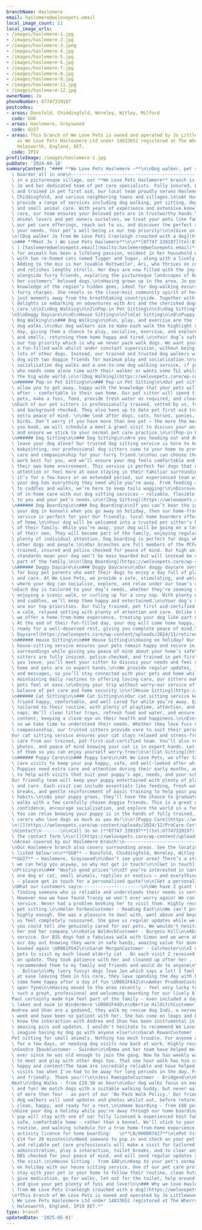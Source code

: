 ```yaml
---
branchName: Haslemere
email: haslemere@welovepets.email
local_image_count: 11
local_image_urls:
- /images/haslemere-1.jpg
- /images/haslemere-2.jpg
- /images/haslemere-3.jpeg
- /images/haslemere-4.jpg
- /images/haslemere-5.jpg
- /images/haslemere-6.jpg
- /images/haslemere-7.jpg
- /images/haslemere-8.jpg
- /images/haslemere-9.jpg
- /images/haslemere-11.jpg
- /images/haslemere-12.jpg
ownerName: Jo
phoneNumber: 07747339197
postcodes:
- areas: Dunsfold, Chiddingfold, Wormley, Witley, Milford
  code: GU8
- areas: Haslemere, Grayswood
  code: GU27
- areas: This branch of We Love Pets is owned and operated by Jo Littlewood trading
    as We Love Pets Haslesmere Ltd under 14833652 registered at The Wherry, Quay Street,
    Halesworth, England, 8ET.
  code: IP19
profileImage: /images/haslemere-1.jpg
pubDate: '2024-04-18'
summaryContent: "#### **We Love Pets Haslemere –**\n\nDog walker, pet sitter and dog\
  \ boarder all in one\n-------------------------------------------------\n\nLocated\
  \ in a picturesque village, our **We Love Pets Haslemere** branch is managed by\
  \ Jo and her dedicated team of pet care specialists. Fully insured, DBS checked,\
  \ and trained in pet first aid, our local team proudly serves Haslemere, Witley,\
  \ Chiddingfold, and various neighboring towns and villages.\n\nAt Haslemere, we\
  \ provide a range of services including dog walking, pet sitting, dog home boarding,\
  \ and small animal care. With years of experience and extensive knowledge in pet\
  \ care, our team ensures your beloved pets are in trustworthy hands.\n\nAs fellow\
  \ animal lovers and pet owners ourselves, we treat your pets like family. Explore\
  \ our pet care offerings, reach out to us, and discover the perfect solution for\
  \ your needs. Your pet’s well-being is our top priority!\n\n[Give us a call](tel:07747339197)\n\
  \n![Dog walker Jo from We Love Pets Cranleigh crouched with a dog](https://welovepets.care/wp-content/uploads/2022/01/jo-cranleigh-Copy.jpg)\n\
  \n### **Meet Jo | We Love Pets Haslemere**\n\n**[07747 339197](tel:07747339197)\
  \ | [haslemere@welovepets.email](mailto:haslemere@welovepets.email)**\n\nJo’s affection\
  \ for animals has been a lifelong passion, evident in her household where she lives\
  \ with two re-homed cats named Tigger and Sugar, along with a lively flock of chickens.\
  \ Adding to the mix is her lovable Rottweiler, Ari, who thrives on companionship\
  \ and relishes lengthy strolls. Her days are now filled with the joy of working\
  \ alongside furry friends, exploring the picturesque landscapes of Haslemere alongside\
  \ her customers’ beloved dogs.\n\nHaving grown up in the area, Jo possesses an intimate\
  \ knowledge of the region’s hidden gems, ideal for dog-walking excursions with her\
  \ furry charges. She revels in the close-knit community spirit of her village, nestled\
  \ just moments away from the breathtaking countryside. Together with her team, Jo\
  \ delights in embarking on adventures with Ari and the cherished dogs under their\
  \ care.\n\n1\nDog Walking\n\n2\nPop-in Pet Sitting\n\n3\nDog Sitting\n\n4\nDog Boarding\n\
  \n5\nDoggy Daycare\n\n6\nHouse Sitting\n\n7\nCat Sitting\n\n8\nPuppy Care\n\n######\
  \ Dog Walking\n\n### Dog Walking\n\nFun, play, and exercise are the focus of our\
  \ dog walks.\n\nOur dog walkers aim to make each walk the highlight of your dog’s\
  \ day, giving them a chance to play, socialise, exercise, and explore new sights\
  \ and smells, returning them home happy and tired.\n\nYour dog’s safety is always\
  \ our top priority which is why we never pack walk dogs. We want your dog to experience\
  \ a fun-filled walk whilst under constant supervision, without being bombarded by\
  \ lots of other dogs. Instead, our trained and trusted dog walkers will walk your\
  \ dog with two doggie friends for maximum play and socialisation.\n\nWe also offer\
  \ socialisation dog walks and a one-to-one dog walking service, if you have a dog\
  \ who needs some alone time with their walker or wants some TLC whilst discovering\
  \ the big wide world.\n\n![Dog Walking](https://welovepets.care/wp-content/uploads/2021/11/A05I9105-min-1024x683.jpg)\n\
  \n###### Pop-in Pet Sitting\n\n### Pop-in Pet Sitting\n\nOur pet sitting services\
  \ allow you to get away, happy with the knowledge that your pets will be well looked\
  \ after - comfortable in their own home. Our pet sitter will spend time with your\
  \ pets, make a fuss, feed, provide fresh water as required, and clear up any mess. \n\
  \nEach of our pet sitters is professionally trained, vetted by us, fully insured\
  \ and background checked. They also have up to date pet first aid training, for\
  \ extra peace of mind. \n\nWe look after dogs, cats, horses, ponies, small animals, and\
  \ birds. Don’t worry if you have more than one pet – the more the merrier! Before\
  \ you book, we will schedule a meet & greet visit to discuss your animal care routine\
  \ and ensure we stick to your normal pet care practice.\n\n![Pop-in Pet Sitting](https://welovepets.care/wp-content/uploads/2021/11/Gerbil-min-1024x664.jpeg)\n\
  \n###### Dog Sitting\n\n### Dog Sitting\n\nAre you heading out and don’t want to\
  \ leave your dog alone? Our trusted dog sitting service is here to help! Much like\
  \ babysitting, our professional dog sitters come to your home to provide personalised\
  \ care and companionship for your furry friend.\n\nYou can choose the hours that\
  \ work best for you, and we’ll ensure your dog feels comfortable and cared for in\
  \ their own home environment. This service is perfect for dogs that need one-to-one\
  \ attention or feel more at ease staying in their familiar surroundings.\n\nWhether\
  \ it’s for a few hours or an extended period, our experienced team will make sure\
  \ your dog has everything they need while you’re away. From feeding and playtime\
  \ to cuddles and walks, we’re here to keep tails wagging!\n\nDiscover the difference\
  \ of in-home care with our dog sitting services – reliable, flexible, and tailored\
  \ to you and your pet’s needs.\n\n![Dog Sitting](https://welovepets.care/wp-content/uploads/2024/12/Jenny-garden-1024x683.jpg)\n\
  \n###### Dog Boarding\n\n### Dog Boarding\n\nIf you can’t bear the idea of leaving\
  \ your dog in kennels when you go away on holiday, then our home-from-home dog boarding\
  \ service is perfect for you! Our friendly, local home boarders offer all the comforts\
  \ of home.\n\nYour dog will be welcomed into a trusted pet sitter’s home as part\
  \ of their family. While you’re away, your dog will be going on a lovely holiday\
  \ of their own. They will become part of the family, enjoying regular walks and\
  \ plenty of individual attention. Dog boarding is perfect for dogs who get on with\
  \ other dogs and people.\n\nOur branches are full members of the PCFA, licensed,\
  \ trained, insured and police checked for peace of mind. Our high animal welfare\
  \ standards mean your dog won’t be mass boarded but will instead be cared for as\
  \ part of the family.\n\n![Dog Boarding](https://welovepets.care/wp-content/uploads/2024/12/Kathryn-V-sofa-1024x683.jpg)\n\
  \n###### Doggy Daycare\n\n### Doggy Daycare\n\nOur doggy daycare service is perfect\
  \ for busy pet parents who want their dogs to enjoy a day full of play, companionship,\
  \ and care. At We Love Pets, we provide a safe, stimulating, and welcoming environment\
  \ where your dog can socialise, explore, and relax under our team’s constant supervision.\n\
  \nEach day is tailored to your dog’s needs, whether they’re zooming around the garden,\
  \ enjoying a scenic walk, or curling up for a cosy nap. With plenty of games, exercise,\
  \ and cuddles, we’ll keep them happy and entertained.\n\nYour dog’s safety and wellbeing\
  \ are our top priorities. Our fully trained, pet first aid-certified team ensures\
  \ a calm, relaxed setting with plenty of attention and care. Unlike mass boarding,\
  \ we offer a home-from-home experience, treating your dog like part of the family.\
  \ At the end of their fun-filled day, your dog will come home happy, content, and\
  \ ready for a well-deserved rest, giving you complete peace of mind.\n\n![Doggy\
  \ Daycare](https://welovepets.care/wp-content/uploads/2024/11/retired-couple-hosts-1-min-1024x685.jpg)\n\
  \n###### House Sitting\n\n### House Sitting\n\nGoing on holiday? Our professional\
  \ house-sitting service ensures your pets remain happy and secure in their familiar\
  \ surroundings while giving you peace of mind about your home’s safety.\n\nOur experienced\
  \ sitters are fully insured, police-checked, and trained in pet first aid. Before\
  \ you leave, you’ll meet your sitter to discuss your needs and feel confident your\
  \ home and pets are in expert hands.\n\nWe provide regular updates, including photos\
  \ and messages, so you’ll stay connected with your pets and home while away. From\
  \ maintaining daily routines to offering loving care, our sitters make sure your\
  \ pets feel at ease.\n\nEnjoy your trip without worry—our service offers the perfect\
  \ balance of pet care and home security.\n\n![House Sitting](https://welovepets.care/wp-content/uploads/2024/12/Laura-laughing--1024x674.jpg)\n\
  \n###### Cat Sitting\n\n### Cat Sitting\n\nOur cat sitting service keeps your feline\
  \ friend happy, comfortable, and well cared for while you’re away. Each visit is\
  \ tailored to their routine, with plenty of playtime, attention, and all-important\
  \ naps. We’ll clean litter trays, refresh food and water, and ensure your cat is\
  \ content, keeping a close eye on their health and happiness.\n\nEvery cat is unique,\
  \ so we take time to understand their needs. Whether they love fuss or prefer quiet\
  \ companionship, our trusted sitters provide care to suit their personality.\n\n\
  Our cat sitting service ensures your cat stays relaxed and stress-free with loving\
  \ care from our trained, pet-first-aid-certified team. You’ll also receive updates,\
  \ photos, and peace of mind knowing your cat is in expert hands. Let us take care\
  \ of them so you can enjoy yourself worry-free!\n\n![Cat Sitting](https://welovepets.care/wp-content/uploads/2024/12/WeLovePets_40-1024x724.jpg)\n\
  \n###### Puppy Care\n\n### Puppy Care\n\nAt We Love Pets, we offer tailored puppy\
  \ care visits to keep your pup happy, safe, and well-looked after while you’re away.\
  \ Puppies need extra care and attention during their early months, and we’re here\
  \ to help with visits that suit your puppy’s age, needs, and your schedule.\n\n\
  Our friendly team will keep your puppy entertained with plenty of playtime, cuddles,\
  \ and care. Each visit can include essentials like feeding, fresh water, toilet\
  \ breaks, and gentle reinforcement of basic training to help your pup develop good\
  \ habits.\n\nAs your puppy grows, they’ll have the chance to graduate to group dog\
  \ walks with a few carefully chosen doggie friends. This is a great way to build\
  \ confidence, encourage socialisation, and explore the world in a fun, safe way.\
  \ You can relax knowing your puppy is in the hands of fully trained, pet-first-aid-certified\
  \ carers who love dogs as much as you do!\n\n![Puppy Care](https://welovepets.care/wp-content/uploads/2024/12/Puppy-kissing-Alec-CUTE-1024x683.jpg)\n\
  \n![](https://welovepets.care/wp-content/uploads/2024/12/ProCare-Certification-1536x1086.jpg)\n\
  \nContact\n-------\n\nCall Jo on [**07747 339197**](tel:07747339197) or complete\
  \ the contact form.\n\n![](https://welovepets.care/wp-content/uploads/2025/01/A05I7134-min-scaled.jpg)\n\
  \nAreas covered by our Haslemere branch:\n--------------------------------------\n\
  \nOur Haslemere branch also covers surrounding areas. See the locations we cover\
  \ listed below:\n\n**GU8** – Dunsfold, Chiddingfold, Wormley, Witley, Milford\n\n\
  **GU27** – Haslemere, Grayswood\n\nDon’t see your area? There’s a strong chance\
  \ we can help you anyway, so why not get in touch!\n\n[Get in touch](#contact)\n\
  \nPricing\n\n### 'Woofin good prices'\n\nIf you’re interested in care for more than\
  \ one dog or cat, small animals, reptiles or exotics – and everything in between\
  \ – please get in touch for a personalised quote!\n\n[Get a personalised quote](#contact)\n\
  \nWhat our customers say\n----------------------\n\nWe have 2 giant rabbits and\
  \ finding someone who is reliable and understands their needs is very difficult.\
  \ However now we have found Tracey we won’t ever worry again! We can’t fault the\
  \ service. Never had a problem booking her to visit them. Highly recommended for\
  \ pet sitting.\n\nHelen ForbesCustomer - Reading East\n\nWe can't praise Kathryn\
  \ highly enough. She was a pleasure to deal with, went above and beyond and made\
  \ us feel completely reassured. She gave us regular updates while we were away and\
  \ you could tell she genuinely cared for our pets. We wouldn't hesitate to recommend\
  \ her and her company.\n\nKatie WaldockCustomer - Burgess Hill\n\nAbsolutely fantastic\
  \ service. Our BIG dogs had a fabulous walk with Simon and we were able to enjoy\
  \ our day out knowing they were in safe hands, amazing value for money. I have already\
  \ booked again \U0001F642\n\nSarah MorganCustomer - Colchester\n\nI used we love\
  \ pets to visit my much loved elderly cat . On each visit I received photos and\
  \ an update. They took patience with her and cleaned up after her . I have already\
  \ recommended them to my family and friends and would do to anyone\n\nKath BenCustomer\
  \ - Bolton\n\nMy (very fussy) dogs love Jon which says a lot! I feel completely\
  \ at ease leaving them in his care, they love spending the day with him, and always\
  \ come home happy after a day of fun \U0001F642\n\nAmber PrudhoeCustomer - Newcastle\
  \ upon Tyne\n\nHaving moved to the area recently - feel very lucky to have found\
  \ such a great, professional and welcoming boarding for our lively black Labrador.\n\
  Paul certainly made him feel part of the family - even included a day trip to the\
  \ lakes and swim in Windermere \U0001F44D\n\nBertie HilditchCustomer - Lytham\n\n\
  Andrea and Shan are a godsend, they walk my rescue dog Indi, a nervous girl, every\
  \ week and have been so patient with her. She has come on leaps and bounds and I\
  \ know the interaction with Andrea and Shan has been instrumental in this. I get\
  \ amazing pics and updates. I wouldn't hesitate to recommend We Love Pets and can't\
  \ imagine having my dog go with anyone else!\n\nSarah RowanCustomer - Sutton\n\n\
  Pet sitting for small animals. Nothing too much trouble. For anyone any on business\
  \ for a few days, or needing dog visits now back at work. Highly recommend these.\n\
  \nSandra IbaukCustomer - Swindon\n\nEmma and her team have helped me with puppy\
  \ ever since he was old enough to join the gang. Now he has weekly walks and gets\
  \ to meet and play with other dogs too. That one hour walk has him coming home so\
  \ happy and content!The team are incredibly reliable and have helped me with home\
  \ visits too when I've had to be away for long periods in the day. Professional\
  \ and friendly. Thank you!!!\n\nJess RamsgateCustomer - Bridgend\n\nPrevious\n\n\
  Next\n\nDog Walks - from £19.50 an hour\n\nOur dog walks focus on exercise, socialisation,\
  \ and fun! We match dogs with a suitable walking buddy, but never walk in groups\
  \ of more than four - as part of our 'No Pack Walk Policy.' Our friendly, knowledgeable\
  \ dog walkers will send updates and photos whilst out, before returning your dog\
  \ clean, happy, and ready for a rest.\n\nHome boarding - from £48 per 24 hours\n\
  \nGive your dog a holiday while you're away through our home boarding service. Your\
  \ pup will stay with one of our fully licensed & experienced host families in a\
  \ safe, comfortable home - rather than a kennel. We'll stick to your dog's diet,\
  \ routine, and walking schedule for a true home-from-home experience.  \n  \nAnimal\
  \ activity licence for home boarding:   \n**LN/000007427**\n\nPet Visits - from\
  \ £14 for 20 minutes\n\nNeed someone to pop in and check on your pet? Our trustworthy\
  \ and reliable pet care professionals will make a visit for tailored feeding, medication\
  \ administration, play & interaction, toilet breaks, and to clear any messes. They're\
  \ DBS checked for your peace of mind, and will send regular updates and photos during\
  \ the visit.\n\nHouse Sitting - from £80\n\nKeep to your pet's normal routine while\
  \ on holiday with our house sitting service. One of our pet care professionals will\
  \ stay with your pet in your home to follow their routine, clean hutches and cages,\
  \ give medication, go for walks, let out for the toilet, help around the house,\
  \ and give your pet plenty of fuss and love!\n\n### Why we love Haslemere\n\n![Jo\
  \ from We Love Pets Cranleigh crouched with a dog](https://welovepets.care/wp-content/uploads/2021/10/Jo-from-Cranleigh.jpg)\n\
  \n*This branch of We Love Pets is owned and operated by Jo Littlewood trading as\
  \ We Love Pets Haslesmere Ltd under 14833652 registered at The Wherry, Quay Street,\
  \ Halesworth, England, IP19 8ET.*"
type: branch
updatedDate: '2025-05-01'
---
```




